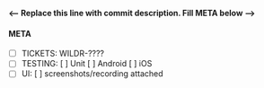 **<-- Replace this line with commit description. Fill META below -->**

#### META
- [ ] TICKETS: WILDR-????
- [ ] TESTING: [ ] Unit [ ] Android [ ] iOS
- [ ] UI: [ ] screenshots/recording attached
